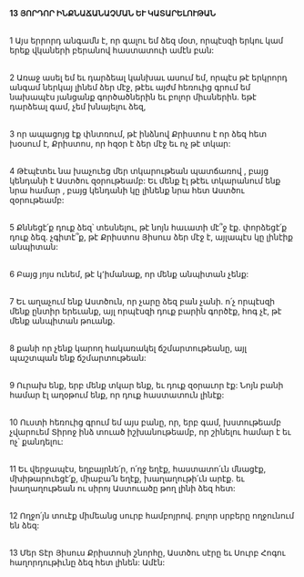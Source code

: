 **13 ՅՈՐԴՈՐ ԻՆՔՆԱՃԱՆԱՉՄԱՆ ԵՒ ԿԱՏԱՐԵԼՈՒԹԱՆ**

\
1 Այս երրորդ անգամն է, որ գալու եմ ձեզ մօտ, որպէսզի երկու կամ երեք վկաների բերանով հաստատուի ամէն բան:

\
2 Առաջ ասել եմ եւ դարձեալ կանխաւ ասում եմ, որպէս թէ երկրորդ անգամ ներկայ լինեմ ձեր մէջ, թէեւ այժմ հեռուից գրում եմ նախապէս յանցանք գործածներին եւ բոլոր միւսներին. եթէ դարձեալ գամ, չեմ խնայելու ձեզ,

\
3 որ ապացոյց էք փնտռում, թէ ինձնով Քրիստոս է որ ձեզ հետ խօսում է, Քրիստոս, որ հզօր է ձեր մէջ եւ ոչ թէ տկար:

\
4 Թէպէտեւ նա խաչուեց մեր տկարութեան պատճառով , բայց կենդանի է Աստծու զօրութեամբ: Եւ մենք էլ թէեւ տկարանում ենք նրա համար , բայց կենդանի կը լինենք նրա հետ Աստծու զօրութեամբ:

\
5 Քննեցէ՛ք դուք ձեզ՝ տեսնելու, թէ նոյն հաւատի մէ՞ջ էք. փորձեցէ՛ք դուք ձեզ. չգիտէ՞ք, թէ Քրիստոս Յիսուս ձեր մէջ է, այլապէս կը լինէիք անպիտան:

\
6 Բայց յոյս ունեմ, թէ կ՚իմանաք, որ մենք անպիտան չենք:

\
7 Եւ աղաչում ենք Աստծուն, որ չարը ձեզ բան չանի. ո՛չ որպէսզի մենք ընտիր երեւանք, այլ որպէսզի դուք բարին գործէք, հոգ չէ, թէ մենք անպիտան թուանք.

\
8 քանի որ չենք կարող հակառակել ճշմարտութեանը, այլ պաշտպան ենք ճշմարտութեան:

\
9 Ուրախ ենք, երբ մենք տկար ենք, եւ դուք զօրաւոր էք: Նոյն բանի համար էլ աղօթում ենք, որ դուք հաստատուն լինէք:

\
10 Ուստի հեռուից գրում եմ այս բանը, որ, երբ գամ, խստութեամբ չվարուեմ Տիրոջ ինձ տուած իշխանութեամբ, որ շինելու համար է եւ ոչ՝ քանդելու:

\
11 Եւ վերջապէս, եղբայրնե՛ր, ո՛ղջ եղէք, հաստատո՛ւն մնացէք, մխիթարուեցէ՛ք, միաբա՛ն եղէք, խաղաղութի՛ւն արէք. եւ խաղաղութեան ու սիրոյ Աստուածը թող լինի ձեզ հետ:

\
12 Ողջո՛յն տուէք միմեանց սուրբ համբոյրով. բոլոր սրբերը ողջունում են ձեզ:

\
13 Մեր Տէր Յիսուս Քրիստոսի շնորհը, Աստծու սէրը եւ Սուրբ Հոգու հաղորդութիւնը ձեզ հետ լինեն: Ամէն:
